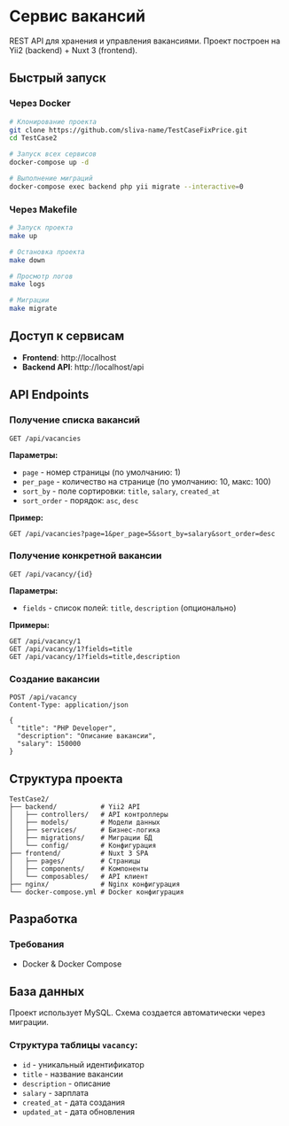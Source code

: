 # Сервис вакансий

REST API для хранения и управления вакансиями. Проект построен на Yii2 (backend) + Nuxt 3 (frontend).

## Быстрый запуск

### Через Docker

```bash
# Клонирование проекта
git clone https://github.com/sliva-name/TestCaseFixPrice.git
cd TestCase2

# Запуск всех сервисов
docker-compose up -d

# Выполнение миграций
docker-compose exec backend php yii migrate --interactive=0
```

### Через Makefile

```bash
# Запуск проекта
make up

# Остановка проекта  
make down

# Просмотр логов
make logs

# Миграции
make migrate
```

## Доступ к сервисам

- **Frontend**: http://localhost
- **Backend API**: http://localhost/api

## API Endpoints

### Получение списка вакансий
```http
GET /api/vacancies
```

**Параметры:**
- `page` - номер страницы (по умолчанию: 1)
- `per_page` - количество на странице (по умолчанию: 10, макс: 100)
- `sort_by` - поле сортировки: `title`, `salary`, `created_at`
- `sort_order` - порядок: `asc`, `desc`

**Пример:**
```http
GET /api/vacancies?page=1&per_page=5&sort_by=salary&sort_order=desc
```

### Получение конкретной вакансии
```http
GET /api/vacancy/{id}
```

**Параметры:**
- `fields` - список полей: `title`, `description` (опционально)

**Примеры:**
```http
GET /api/vacancy/1
GET /api/vacancy/1?fields=title
GET /api/vacancy/1?fields=title,description
```

### Создание вакансии
```http
POST /api/vacancy
Content-Type: application/json

{
  "title": "PHP Developer",
  "description": "Описание вакансии",
  "salary": 150000
}
```

## Структура проекта

```
TestCase2/
├── backend/           # Yii2 API
│   ├── controllers/   # API контроллеры
│   ├── models/        # Модели данных
│   ├── services/      # Бизнес-логика
│   ├── migrations/    # Миграции БД
│   └── config/        # Конфигурация
├── frontend/          # Nuxt 3 SPA
│   ├── pages/         # Страницы
│   ├── components/    # Компоненты
│   └── composables/   # API клиент
├── nginx/             # Nginx конфигурация
└── docker-compose.yml # Docker конфигурация
```

## Разработка

### Требования
- Docker & Docker Compose


## База данных

Проект использует MySQL. Схема создается автоматически через миграции.

### Структура таблицы `vacancy`:
- `id` - уникальный идентификатор
- `title` - название вакансии
- `description` - описание
- `salary` - зарплата
- `created_at` - дата создания
- `updated_at` - дата обновления